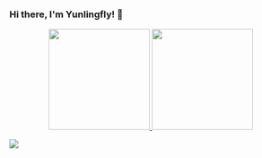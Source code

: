 ### Hi there, I'm Yunlingfly! 👋

<!--
**Yunlingfly/Yunlingfly** is a ✨ _special_ ✨ repository because its `README.md` (this file) appears on your GitHub profile.

Here are some ideas to get you started:

- 🔭 I’m currently working on ...
- 🌱 I’m currently learning ...
- 👯 I’m looking to collaborate on ...
- 🤔 I’m looking for help with ...
- 💬 Ask me about ...
- 📫 How to reach me: ...
- 😄 Pronouns: ...
- ⚡ Fun fact: ...
-->
<p align="center">
<a href="https://github.com/Yunlingfly">
  <img height="180em" src="https://github-readme-stats-eight-theta.vercel.app/api?username=Yunlingfly&show_icons=true&theme=algolia&include_all_commits=true&count_private=true"/>
  <img height="180em" src="https://github-readme-stats-eight-theta.vercel.app/api/top-langs/?username=Yunlingfly&layout=compact&langs_count=8&theme=algolia"/>
</a>
</p>
<a href="https://github.com/Yunlingfly/Yunlingfly.github.io">
  <img align="center" src="https://github-readme-stats.anuraghazra1.vercel.app/api/pin/?username=Yunlingfly&repo=Yunlingfly.github.io&theme=material-palenight" />
</a>

